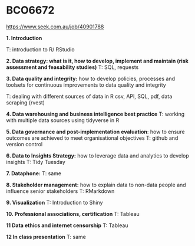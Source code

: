 # BCO6672

https://www.seek.com.au/job/40901788

**1. Introduction**

T: introduction to R/ RStudio

**2. Data strategy: what is it, how to develop, implement and maintain (risk assessment and feasability studies)**
T: SQL, requests

**3. Data quality and integrity:** how to develop policies, processes and toolsets for continuous improvements to data quality and integrity

T: dealing with different sources of data in R
csv, API, SQL, pdf, data scraping (rvest)

**4. Data warehousing and business intelligence best practice**
T: working with multiple data sources using tidyverse in R


**5. Data governance and post-implementation evaluation**: how to ensure outcomes are achieved to meet organisational objectives
T: github and version control

**6. Data to Insights Strategy:** how to leverage data and analytics to develop insights
T: Tidy Tuesday

**7. Dataphone:**
T: same

**8. Stakeholder management:** how to explain data to non-data people and influence senior stakeholders
T: RMarkdown

**9. Visualization**
T: Introduction to Shiny

**10. Professional associations, certification**
T: Tableau 

**11 Data ethics and internet censorship**
T: Tableau 


**12 In class presentation**
T: same

